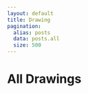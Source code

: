 ```yaml
---
layout: default
title: Drawing
pagination:
  alias: posts
  data: posts.all
  size: 500
---
```


# All Drawings